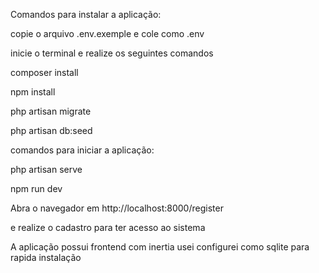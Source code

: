 Comandos para instalar a aplicação:

copie o arquivo .env.exemple e cole como .env

inicie o terminal e realize os seguintes comandos

composer install

npm install

php artisan migrate

php artisan db:seed

comandos para iniciar a aplicação:

php artisan serve

npm run dev


Abra o navegador em http://localhost:8000/register

e realize o cadastro para ter acesso ao sistema




A aplicação possui frontend com inertia usei configurei como sqlite para rapida instalação